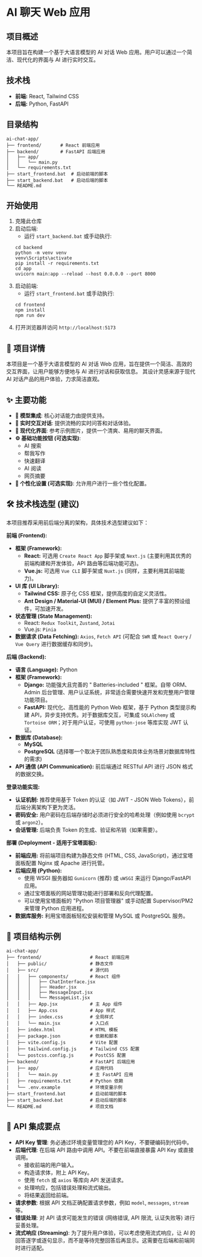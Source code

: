 # AI 聊天 Web 应用

## 项目概述

本项目旨在构建一个基于大语言模型的 AI 对话 Web 应用。用户可以通过一个简洁、现代化的界面与 AI 进行实时交互。

## 技术栈

- **前端:** React, Tailwind CSS
- **后端:** Python, FastAPI

## 目录结构

```
ai-chat-app/
├── frontend/       # React 前端应用
├── backend/        # FastAPI 后端应用
│   ├── app/
│   │   └── main.py
│   └── requirements.txt
├── start_frontend.bat  # 启动前端的脚本
├── start_backend.bat   # 启动后端的脚本
└── README.md
```

## 开始使用

1. 克隆此仓库
2. 启动后端:
   - 运行 `start_backend.bat` 或手动执行:
   ```
   cd backend
   python -m venv venv
   venv\Scripts\activate
   pip install -r requirements.txt
   cd app
   uvicorn main:app --reload --host 0.0.0.0 --port 8000
   ```
3. 启动前端:
   - 运行 `start_frontend.bat` 或手动执行:
   ```
   cd frontend
   npm install
   npm run dev
   ```
4. 打开浏览器并访问 `http://localhost:5173`

## 📖 项目详情

本项目是一个基于大语言模型的 AI 对话 Web 应用，旨在提供一个简洁、高效的交互界面，让用户能够方便地与 AI 进行对话和获取信息。
其设计灵感来源于现代 AI 对话产品的用户体验，力求简洁直观。

## ✨ 主要功能

*   **🚀 模型集成**: 核心对话能力由提供支持。
*   **💬 实时交互对话**: 提供流畅的实时问答和对话体验。
*   **🎨 现代化界面**: 参考示例图片，提供一个清爽、易用的聊天界面。
*   **⚙️ 基础功能按钮 (可选实现)**:
    *   AI 搜索
    *   帮我写作
    *   快速翻译
    *   AI 阅读
    *   网页摘要
*   **🔧 个性化设置 (可选实现)**: 允许用户进行一些个性化配置。

## 🛠️ 技术栈选型 (建议)

本项目推荐采用前后端分离的架构，具体技术选型建议如下：

**前端 (Frontend):**

*   **框架 (Framework):**
    *   **React:** 可选用 `Create React App` 脚手架或 `Next.js` (主要利用其优秀的前端构建和开发体验，API 路由等后端功能可选)。
    *   **Vue.js:** 可选用 `Vue CLI` 脚手架或 `Nuxt.js` (同样，主要利用其前端能力)。
*   **UI 库 (UI Library):**
    *   **Tailwind CSS:** 原子化 CSS 框架，提供高度的自定义灵活性。
    *   **Ant Design / Material-UI (MUI) / Element Plus:** 提供了丰富的预设组件，可加速开发。
*   **状态管理 (State Management):**
    *   React: `Redux Toolkit`, `Zustand`, `Jotai`
    *   Vue.js: `Pinia`
*   **数据请求 (Data Fetching):** `Axios`, `Fetch API` (可配合 `SWR` 或 `React Query` / `Vue Query` 进行数据缓存和同步)。

**后端 (Backend):**

*   **语言 (Language):** Python
*   **框架 (Framework):**
    *   **Django:** 功能强大且完善的 " Batteries-included " 框架。自带 ORM、Admin 后台管理、用户认证系统，非常适合需要快速开发和完整用户管理功能项目。
    *   **FastAPI:** 现代化、高性能的 Python Web 框架，基于 Python 类型提示构建 API，异步支持优秀。对于数据库交互，可集成 `SQLAlchemy` 或 `Tortoise ORM`；对于用户认证，可使用 `python-jose` 等库实现 JWT 认证。
*   **数据库 (Database):**
    *   **MySQL**
    *   **PostgreSQL**
    (选择哪一个取决于团队熟悉度和具体业务场景对数据库特性的需求)
*   **API 通信 (API Communication):** 前后端通过 RESTful API 进行 JSON 格式的数据交换。

**登录功能实现:**

*   **认证机制:** 推荐使用基于 Token 的认证（如 JWT - JSON Web Tokens），前后端分离架构下更为灵活。
*   **密码安全:** 用户密码在后端存储时必须进行安全的哈希处理（例如使用 `bcrypt` 或 `argon2`）。
*   **会话管理:** 后端负责 Token 的生成、验证和吊销（如果需要）。

**部署 (Deployment - 适用于宝塔面板):**

*   **前端应用:** 将前端项目构建为静态文件 (HTML, CSS, JavaScript)，通过宝塔面板配置 Nginx 或 Apache 进行托管。
*   **后端应用 (Python):**
    *   使用 WSGI 服务器如 `Gunicorn` (推荐) 或 `uWSGI` 来运行 Django/FastAPI 应用。
    *   通过宝塔面板的网站管理功能进行部署和反向代理配置。
    *   可以使用宝塔面板的 "Python 项目管理器" 或手动配置 Supervisor/PM2 来管理 Python 应用进程。
*   **数据库服务:** 利用宝塔面板轻松安装和管理 MySQL 或 PostgreSQL 服务。

## 📁 项目结构示例

```
ai-chat-app/
├── frontend/                  # React 前端应用
│   ├── public/                # 静态文件
│   ├── src/                   # 源代码
│   │   ├── components/        # React 组件
│   │   │   ├── ChatInterface.jsx
│   │   │   ├── Header.jsx
│   │   │   ├── MessageInput.jsx
│   │   │   └── MessageList.jsx
│   │   ├── App.jsx            # 主 App 组件
│   │   ├── App.css            # App 样式
│   │   ├── index.css          # 全局样式
│   │   └── main.jsx           # 入口点
│   ├── index.html             # HTML 模板
│   ├── package.json           # 依赖和脚本
│   ├── vite.config.js         # Vite 配置
│   ├── tailwind.config.js     # Tailwind CSS 配置
│   └── postcss.config.js      # PostCSS 配置
├── backend/                   # FastAPI 后端应用
│   ├── app/                   # 应用代码
│   │   └── main.py            # 主 FastAPI 应用
│   ├── requirements.txt       # Python 依赖
│   └── .env.example           # 环境变量示例
├── start_frontend.bat         # 启动前端的脚本
├── start_backend.bat          # 启动后端的脚本
└── README.md                  # 项目文档
```

## 🔌 API 集成要点

*   **API Key 管理**: 务必通过环境变量管理您的 API Key，不要硬编码到代码中。
*   **后端代理**: 在后端 API 路由中调用 API。不要在前端直接暴露 API Key 或直接调用。
    *   接收前端的用户输入。
    *   构造请求体，附上 API Key。
    *   使用 `fetch` 或 `axios` 等库向 API 发送请求。
    *   处理响应，包括错误处理和流式输出。
    *   将结果返回给前端。
*   **请求参数**: 根据 API 文档正确配置请求参数，例如 `model`, `messages`, `stream` 等。
*   **错误处理**: 对 API 请求可能发生的错误 (网络错误, API 限流, 认证失败等) 进行妥善处理。
*   **流式响应 (Streaming)**: 为了提升用户体验，可以考虑使用流式响应，让 AI 的回答逐字或逐句显示，而不是等待完整回答后再显示。这需要在后端和前端同时进行适配。


